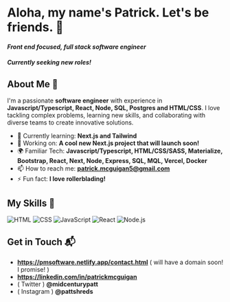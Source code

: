 
<h1>
  Aloha, my name's Patrick. Let's be friends. 👋
</h1>
<span>
  <h4><em> Front end focused, full stack software engineer </em></h4>
  <h4><em> Currently seeking new roles! </em></h4>
</span>

## About Me 🚀

I'm a passionate **software engineer** with experience in **Javascript/Typescript, React, Node, SQL, Postgres and HTML/CSS**. I love tackling complex problems, learning new skills, and collaborating with diverse teams to create innovative solutions.

- 🌱 Currently learning: **Next.js and Tailwind**
- 🔭 Working on: **A cool new Next.js project that will launch soon!**
- 🌍 Familiar Tech: **Javascript/Typescript, HTML/CSS/SASS, Materialize, Bootstrap, React, Next, Node, Express, SQL, MQL, Vercel, Docker**
- 📫 How to reach me: **patrick.mcguigan5@gmail.com**
- ⚡ Fun fact: **I love rollerblading!**

## My Skills 🧠

![HTML](https://img.shields.io/badge/-HTML-E34F26?style=flat-square&logo=html5&logoColor=white)
![CSS](https://img.shields.io/badge/-CSS-1572B6?style=flat-square&logo=css3&logoColor=white)
![JavaScript](https://img.shields.io/badge/-JavaScript-F7DF1E?style=flat-square&logo=javascript&logoColor=black)
![React](https://img.shields.io/badge/-React-61DAFB?style=flat-square&logo=react&logoColor=black)
![Node.js](https://img.shields.io/badge/-Node.js-339933?style=flat-square&logo=node.js&logoColor=white)


## Get in Touch 📬

- **https://pmsoftware.netlify.app/contact.html** ( will have a domain soon! I promise! )
- **https://linkedin.com/in/patrickmcguigan**
- ( Twitter ) **@midcenturypatt**
- ( Instagram ) **@pattshreds**



<!---
pattshreds/pattshreds is a ✨ special ✨ repository because its `README.md` (this file) appears on your GitHub profile.
You can click the Preview link to take a look at your changes.
--->
